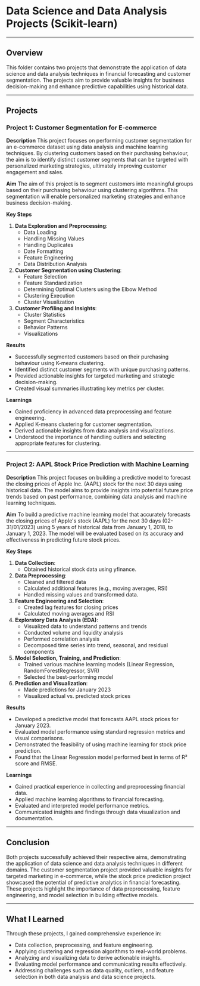 # Data Science and Data Analysis Projects (Scikit-learn)

---

## Overview
This folder contains two projects that demonstrate the application of data science and data analysis techniques in financial forecasting and customer segmentation. The projects aim to provide valuable insights for business decision-making and enhance predictive capabilities using historical data.

---

## Projects

### Project 1: Customer Segmentation for E-commerce

**Description**
This project focuses on performing customer segmentation for an e-commerce dataset using data analysis and machine learning techniques. By clustering customers based on their purchasing behaviour, the aim is to identify distinct customer segments that can be targeted with personalized marketing strategies, ultimately improving customer engagement and sales.

**Aim**
The aim of this project is to segment customers into meaningful groups based on their purchasing behaviour using clustering algorithms. This segmentation will enable personalized marketing strategies and enhance business decision-making.

**Key Steps**
1. **Data Exploration and Preprocessing**: 
    - Data Loading
    - Handling Missing Values
    - Handling Duplicates
    - Date Formatting
    - Feature Engineering
    - Data Distribution Analysis
2. **Customer Segmentation using Clustering**:
    - Feature Selection
    - Feature Standardization
    - Determining Optimal Clusters using the Elbow Method
    - Clustering Execution
    - Cluster Visualization
3. **Customer Profiling and Insights**:
    - Cluster Statistics
    - Segment Characteristics
    - Behavior Patterns
    - Visualizations

**Results**
- Successfully segmented customers based on their purchasing behaviour using K-means clustering.
- Identified distinct customer segments with unique purchasing patterns.
- Provided actionable insights for targeted marketing and strategic decision-making.
- Created visual summaries illustrating key metrics per cluster.

**Learnings**
- Gained proficiency in advanced data preprocessing and feature engineering.
- Applied K-means clustering for customer segmentation.
- Derived actionable insights from data analysis and visualizations.
- Understood the importance of handling outliers and selecting appropriate features for clustering.

---

### Project 2: AAPL Stock Price Prediction with Machine Learning

**Description**
This project focuses on building a predictive model to forecast the closing prices of Apple Inc. (AAPL) stock for the next 30 days using historical data. The model aims to provide insights into potential future price trends based on past performance, combining data analysis and machine learning techniques.

**Aim**
To build a predictive machine learning model that accurately forecasts the closing prices of Apple's stock (AAPL) for the next 30 days (02-31/01/2023) using 5 years of historical data from January 1, 2018, to January 1, 2023. The model will be evaluated based on its accuracy and effectiveness in predicting future stock prices.

**Key Steps**
1. **Data Collection**: 
    - Obtained historical stock data using yfinance.
2. **Data Preprocessing**:
    - Cleaned and filtered data
    - Calculated additional features (e.g., moving averages, RSI)
    - Handled missing values and transformed data.
3. **Feature Engineering and Selection**:
    - Created lag features for closing prices
    - Calculated moving averages and RSI
4. **Exploratory Data Analysis (EDA)**:
    - Visualized data to understand patterns and trends
    - Conducted volume and liquidity analysis
    - Performed correlation analysis
    - Decomposed time series into trend, seasonal, and residual components
5. **Model Selection, Training, and Prediction**:
    - Trained various machine learning models (Linear Regression, RandomForestRegressor, SVR)
    - Selected the best-performing model
6. **Prediction and Visualization**:
    - Made predictions for January 2023
    - Visualized actual vs. predicted stock prices

**Results**
- Developed a predictive model that forecasts AAPL stock prices for January 2023.
- Evaluated model performance using standard regression metrics and visual comparisons.
- Demonstrated the feasibility of using machine learning for stock price prediction.
- Found that the Linear Regression model performed best in terms of R² score and RMSE.

**Learnings**
- Gained practical experience in collecting and preprocessing financial data.
- Applied machine learning algorithms to financial forecasting.
- Evaluated and interpreted model performance metrics.
- Communicated insights and findings through data visualization and documentation.

---

## Conclusion
Both projects successfully achieved their respective aims, demonstrating the application of data science and data analysis techniques in different domains. The customer segmentation project provided valuable insights for targeted marketing in e-commerce, while the stock price prediction project showcased the potential of predictive analytics in financial forecasting. These projects highlight the importance of data preprocessing, feature engineering, and model selection in building effective models.

---

## What I Learned
Through these projects, I gained comprehensive experience in:
- Data collection, preprocessing, and feature engineering.
- Applying clustering and regression algorithms to real-world problems.
- Analyzing and visualizing data to derive actionable insights.
- Evaluating model performance and communicating results effectively.
- Addressing challenges such as data quality, outliers, and feature selection in both data analysis and data science projects.
